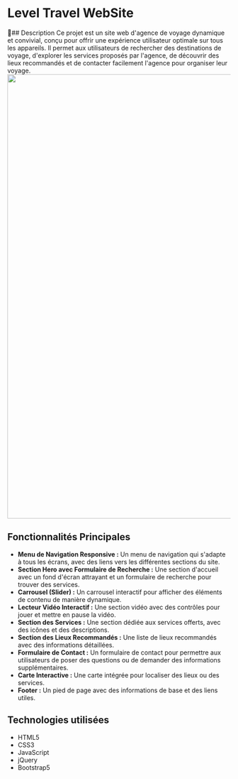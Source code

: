 # Level Travel WebSite
📝## Description
Ce projet est un site web d'agence de voyage dynamique et convivial, conçu pour offrir une expérience utilisateur optimale sur tous les appareils. Il permet aux utilisateurs de rechercher des destinations de voyage, d'explorer les services proposés par l'agence, de découvrir des lieux recommandés et de contacter facilement l'agence pour organiser leur voyage.
<img src="https://github.com/user-attachments/assets/a33f0412-3dfd-453d-9ccb-4f6f5195904f" width="1000">

## Fonctionnalités Principales
*  **Menu de Navigation Responsive :** Un menu de navigation qui s'adapte à tous les écrans, avec des liens vers les différentes sections du site.
*  **Section Hero avec Formulaire de Recherche :** Une section d'accueil avec un fond d'écran attrayant et un formulaire de recherche pour trouver des services.
*  **Carrousel (Slider) :** Un carrousel interactif pour afficher des éléments de contenu de manière dynamique.
*  **Lecteur Vidéo Interactif :** Une section vidéo avec des contrôles pour jouer et mettre en pause la vidéo.
*  **Section des Services :** Une section dédiée aux services offerts, avec des icônes et des descriptions.
*  **Section des Lieux Recommandés :** Une liste de lieux recommandés avec des informations détaillées.
*  **Formulaire de Contact :** Un formulaire de contact pour permettre aux utilisateurs de poser des questions ou de demander des informations supplémentaires.
*  **Carte Interactive :** Une carte intégrée pour localiser des lieux ou des services.
*  **Footer :** Un pied de page avec des informations de base et des liens utiles.

## Technologies utilisées

*   HTML5
*   CSS3
*   JavaScript
*   jQuery
*   Bootstrap5
